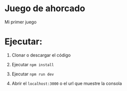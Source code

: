 # Juego de ahorcado
Mi primer juego

# Ejecutar:

1. Clonar o descargar el código

2. Ejecutar ``` npm install ```

3. Ejecutar ``` npm run dev ```

4. Abrir el ```localhost:3000``` o el url que muestre la consola
